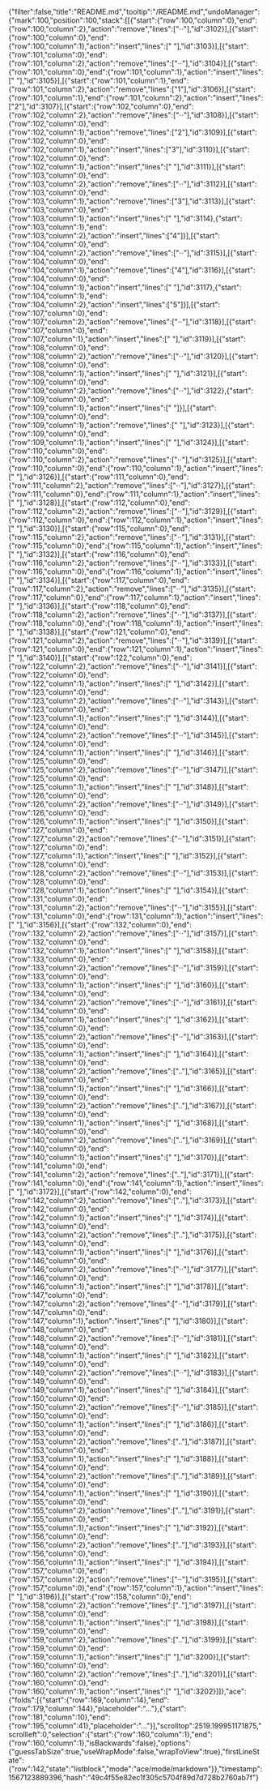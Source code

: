 {"filter":false,"title":"README.md","tooltip":"/README.md","undoManager":{"mark":100,"position":100,"stack":[[{"start":{"row":100,"column":0},"end":{"row":100,"column":2},"action":"remove","lines":["⋅⋅"],"id":3102}],[{"start":{"row":100,"column":0},"end":{"row":100,"column":1},"action":"insert","lines":[" "],"id":3103}],[{"start":{"row":101,"column":0},"end":{"row":101,"column":2},"action":"remove","lines":["⋅⋅"],"id":3104}],[{"start":{"row":101,"column":0},"end":{"row":101,"column":1},"action":"insert","lines":[" "],"id":3105}],[{"start":{"row":101,"column":1},"end":{"row":101,"column":2},"action":"remove","lines":["1"],"id":3106}],[{"start":{"row":101,"column":1},"end":{"row":101,"column":2},"action":"insert","lines":["2"],"id":3107}],[{"start":{"row":102,"column":0},"end":{"row":102,"column":2},"action":"remove","lines":["⋅⋅"],"id":3108}],[{"start":{"row":102,"column":0},"end":{"row":102,"column":1},"action":"remove","lines":["2"],"id":3109}],[{"start":{"row":102,"column":0},"end":{"row":102,"column":1},"action":"insert","lines":["3"],"id":3110}],[{"start":{"row":102,"column":0},"end":{"row":102,"column":1},"action":"insert","lines":[" "],"id":3111}],[{"start":{"row":103,"column":0},"end":{"row":103,"column":2},"action":"remove","lines":["⋅⋅"],"id":3112}],[{"start":{"row":103,"column":0},"end":{"row":103,"column":1},"action":"remove","lines":["3"],"id":3113}],[{"start":{"row":103,"column":0},"end":{"row":103,"column":1},"action":"insert","lines":[" "],"id":3114},{"start":{"row":103,"column":1},"end":{"row":103,"column":2},"action":"insert","lines":["4"]}],[{"start":{"row":104,"column":0},"end":{"row":104,"column":2},"action":"remove","lines":["⋅⋅"],"id":3115}],[{"start":{"row":104,"column":0},"end":{"row":104,"column":1},"action":"remove","lines":["4"],"id":3116}],[{"start":{"row":104,"column":0},"end":{"row":104,"column":1},"action":"insert","lines":[" "],"id":3117},{"start":{"row":104,"column":1},"end":{"row":104,"column":2},"action":"insert","lines":["5"]}],[{"start":{"row":107,"column":0},"end":{"row":107,"column":2},"action":"remove","lines":["⋅⋅"],"id":3118}],[{"start":{"row":107,"column":0},"end":{"row":107,"column":1},"action":"insert","lines":[" "],"id":3119}],[{"start":{"row":108,"column":0},"end":{"row":108,"column":2},"action":"remove","lines":["⋅⋅"],"id":3120}],[{"start":{"row":108,"column":0},"end":{"row":108,"column":1},"action":"insert","lines":[" "],"id":3121}],[{"start":{"row":109,"column":0},"end":{"row":109,"column":2},"action":"remove","lines":["⋅⋅"],"id":3122},{"start":{"row":109,"column":0},"end":{"row":109,"column":1},"action":"insert","lines":[" "]}],[{"start":{"row":109,"column":0},"end":{"row":109,"column":1},"action":"remove","lines":[" "],"id":3123}],[{"start":{"row":109,"column":0},"end":{"row":109,"column":1},"action":"insert","lines":[" "],"id":3124}],[{"start":{"row":110,"column":0},"end":{"row":110,"column":2},"action":"remove","lines":["⋅⋅"],"id":3125}],[{"start":{"row":110,"column":0},"end":{"row":110,"column":1},"action":"insert","lines":[" "],"id":3126}],[{"start":{"row":111,"column":0},"end":{"row":111,"column":2},"action":"remove","lines":["⋅⋅"],"id":3127}],[{"start":{"row":111,"column":0},"end":{"row":111,"column":1},"action":"insert","lines":[" "],"id":3128}],[{"start":{"row":112,"column":0},"end":{"row":112,"column":2},"action":"remove","lines":["⋅⋅"],"id":3129}],[{"start":{"row":112,"column":0},"end":{"row":112,"column":1},"action":"insert","lines":[" "],"id":3130}],[{"start":{"row":115,"column":0},"end":{"row":115,"column":2},"action":"remove","lines":["⋅⋅"],"id":3131}],[{"start":{"row":115,"column":0},"end":{"row":115,"column":1},"action":"insert","lines":[" "],"id":3132}],[{"start":{"row":116,"column":0},"end":{"row":116,"column":2},"action":"remove","lines":["⋅⋅"],"id":3133}],[{"start":{"row":116,"column":0},"end":{"row":116,"column":1},"action":"insert","lines":[" "],"id":3134}],[{"start":{"row":117,"column":0},"end":{"row":117,"column":2},"action":"remove","lines":["⋅⋅"],"id":3135}],[{"start":{"row":117,"column":0},"end":{"row":117,"column":1},"action":"insert","lines":[" "],"id":3136}],[{"start":{"row":118,"column":0},"end":{"row":118,"column":2},"action":"remove","lines":["⋅⋅"],"id":3137}],[{"start":{"row":118,"column":0},"end":{"row":118,"column":1},"action":"insert","lines":[" "],"id":3138}],[{"start":{"row":121,"column":0},"end":{"row":121,"column":2},"action":"remove","lines":["⋅⋅"],"id":3139}],[{"start":{"row":121,"column":0},"end":{"row":121,"column":1},"action":"insert","lines":[" "],"id":3140}],[{"start":{"row":122,"column":0},"end":{"row":122,"column":2},"action":"remove","lines":["⋅⋅"],"id":3141}],[{"start":{"row":122,"column":0},"end":{"row":122,"column":1},"action":"insert","lines":[" "],"id":3142}],[{"start":{"row":123,"column":0},"end":{"row":123,"column":2},"action":"remove","lines":["⋅⋅"],"id":3143}],[{"start":{"row":123,"column":0},"end":{"row":123,"column":1},"action":"insert","lines":[" "],"id":3144}],[{"start":{"row":124,"column":0},"end":{"row":124,"column":2},"action":"remove","lines":["⋅⋅"],"id":3145}],[{"start":{"row":124,"column":0},"end":{"row":124,"column":1},"action":"insert","lines":[" "],"id":3146}],[{"start":{"row":125,"column":0},"end":{"row":125,"column":2},"action":"remove","lines":["⋅⋅"],"id":3147}],[{"start":{"row":125,"column":0},"end":{"row":125,"column":1},"action":"insert","lines":[" "],"id":3148}],[{"start":{"row":126,"column":0},"end":{"row":126,"column":2},"action":"remove","lines":["⋅⋅"],"id":3149}],[{"start":{"row":126,"column":0},"end":{"row":126,"column":1},"action":"insert","lines":[" "],"id":3150}],[{"start":{"row":127,"column":0},"end":{"row":127,"column":2},"action":"remove","lines":["⋅⋅"],"id":3151}],[{"start":{"row":127,"column":0},"end":{"row":127,"column":1},"action":"insert","lines":[" "],"id":3152}],[{"start":{"row":128,"column":0},"end":{"row":128,"column":2},"action":"remove","lines":["⋅⋅"],"id":3153}],[{"start":{"row":128,"column":0},"end":{"row":128,"column":1},"action":"insert","lines":[" "],"id":3154}],[{"start":{"row":131,"column":0},"end":{"row":131,"column":2},"action":"remove","lines":["⋅⋅"],"id":3155}],[{"start":{"row":131,"column":0},"end":{"row":131,"column":1},"action":"insert","lines":[" "],"id":3156}],[{"start":{"row":132,"column":0},"end":{"row":132,"column":2},"action":"remove","lines":["⋅⋅"],"id":3157}],[{"start":{"row":132,"column":0},"end":{"row":132,"column":1},"action":"insert","lines":[" "],"id":3158}],[{"start":{"row":133,"column":0},"end":{"row":133,"column":2},"action":"remove","lines":["⋅⋅"],"id":3159}],[{"start":{"row":133,"column":0},"end":{"row":133,"column":1},"action":"insert","lines":[" "],"id":3160}],[{"start":{"row":134,"column":0},"end":{"row":134,"column":2},"action":"remove","lines":["⋅⋅"],"id":3161}],[{"start":{"row":134,"column":0},"end":{"row":134,"column":1},"action":"insert","lines":[" "],"id":3162}],[{"start":{"row":135,"column":0},"end":{"row":135,"column":2},"action":"remove","lines":["⋅⋅"],"id":3163}],[{"start":{"row":135,"column":0},"end":{"row":135,"column":1},"action":"insert","lines":[" "],"id":3164}],[{"start":{"row":138,"column":0},"end":{"row":138,"column":2},"action":"remove","lines":[".."],"id":3165}],[{"start":{"row":138,"column":0},"end":{"row":138,"column":1},"action":"insert","lines":[" "],"id":3166}],[{"start":{"row":139,"column":0},"end":{"row":139,"column":2},"action":"remove","lines":[".."],"id":3167}],[{"start":{"row":139,"column":0},"end":{"row":139,"column":1},"action":"insert","lines":[" "],"id":3168}],[{"start":{"row":140,"column":0},"end":{"row":140,"column":2},"action":"remove","lines":[".."],"id":3169}],[{"start":{"row":140,"column":0},"end":{"row":140,"column":1},"action":"insert","lines":[" "],"id":3170}],[{"start":{"row":141,"column":0},"end":{"row":141,"column":2},"action":"remove","lines":[".."],"id":3171}],[{"start":{"row":141,"column":0},"end":{"row":141,"column":1},"action":"insert","lines":[" "],"id":3172}],[{"start":{"row":142,"column":0},"end":{"row":142,"column":2},"action":"remove","lines":[".."],"id":3173}],[{"start":{"row":142,"column":0},"end":{"row":142,"column":1},"action":"insert","lines":[" "],"id":3174}],[{"start":{"row":143,"column":0},"end":{"row":143,"column":2},"action":"remove","lines":[".."],"id":3175}],[{"start":{"row":143,"column":0},"end":{"row":143,"column":1},"action":"insert","lines":[" "],"id":3176}],[{"start":{"row":146,"column":0},"end":{"row":146,"column":2},"action":"remove","lines":["⋅⋅"],"id":3177}],[{"start":{"row":146,"column":0},"end":{"row":146,"column":1},"action":"insert","lines":[" "],"id":3178}],[{"start":{"row":147,"column":0},"end":{"row":147,"column":2},"action":"remove","lines":["⋅⋅"],"id":3179}],[{"start":{"row":147,"column":0},"end":{"row":147,"column":1},"action":"insert","lines":[" "],"id":3180}],[{"start":{"row":148,"column":0},"end":{"row":148,"column":2},"action":"remove","lines":["⋅⋅"],"id":3181}],[{"start":{"row":148,"column":0},"end":{"row":148,"column":1},"action":"insert","lines":[" "],"id":3182}],[{"start":{"row":149,"column":0},"end":{"row":149,"column":2},"action":"remove","lines":["⋅⋅"],"id":3183}],[{"start":{"row":149,"column":0},"end":{"row":149,"column":1},"action":"insert","lines":[" "],"id":3184}],[{"start":{"row":150,"column":0},"end":{"row":150,"column":2},"action":"remove","lines":["⋅⋅"],"id":3185}],[{"start":{"row":150,"column":0},"end":{"row":150,"column":1},"action":"insert","lines":[" "],"id":3186}],[{"start":{"row":153,"column":0},"end":{"row":153,"column":2},"action":"remove","lines":[".."],"id":3187}],[{"start":{"row":153,"column":0},"end":{"row":153,"column":1},"action":"insert","lines":[" "],"id":3188}],[{"start":{"row":154,"column":0},"end":{"row":154,"column":2},"action":"remove","lines":[".."],"id":3189}],[{"start":{"row":154,"column":0},"end":{"row":154,"column":1},"action":"insert","lines":[" "],"id":3190}],[{"start":{"row":155,"column":0},"end":{"row":155,"column":2},"action":"remove","lines":[".."],"id":3191}],[{"start":{"row":155,"column":0},"end":{"row":155,"column":1},"action":"insert","lines":[" "],"id":3192}],[{"start":{"row":156,"column":0},"end":{"row":156,"column":2},"action":"remove","lines":[".."],"id":3193}],[{"start":{"row":156,"column":0},"end":{"row":156,"column":1},"action":"insert","lines":[" "],"id":3194}],[{"start":{"row":157,"column":0},"end":{"row":157,"column":2},"action":"remove","lines":["⋅⋅"],"id":3195}],[{"start":{"row":157,"column":0},"end":{"row":157,"column":1},"action":"insert","lines":[" "],"id":3196}],[{"start":{"row":158,"column":0},"end":{"row":158,"column":2},"action":"remove","lines":[".."],"id":3197}],[{"start":{"row":158,"column":0},"end":{"row":158,"column":1},"action":"insert","lines":[" "],"id":3198}],[{"start":{"row":159,"column":0},"end":{"row":159,"column":2},"action":"remove","lines":[".."],"id":3199}],[{"start":{"row":159,"column":0},"end":{"row":159,"column":1},"action":"insert","lines":[" "],"id":3200}],[{"start":{"row":160,"column":0},"end":{"row":160,"column":2},"action":"remove","lines":[".."],"id":3201}],[{"start":{"row":160,"column":0},"end":{"row":160,"column":1},"action":"insert","lines":[" "],"id":3202}]]},"ace":{"folds":[{"start":{"row":169,"column":14},"end":{"row":179,"column":144},"placeholder":"..."},{"start":{"row":181,"column":10},"end":{"row":195,"column":41},"placeholder":"..."}],"scrolltop":2519.199951171875,"scrollleft":0,"selection":{"start":{"row":160,"column":1},"end":{"row":160,"column":1},"isBackwards":false},"options":{"guessTabSize":true,"useWrapMode":false,"wrapToView":true},"firstLineState":{"row":142,"state":"listblock","mode":"ace/mode/markdown"}},"timestamp":1567123889396,"hash":"49c4f55e82ec1f305c5704f89d7d728b2760ab7f"}
